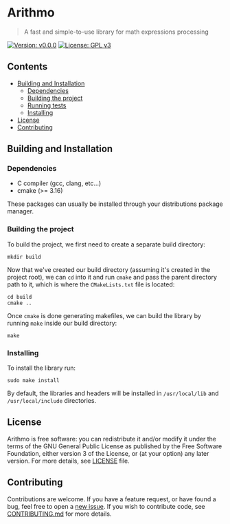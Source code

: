 # Arithmo
> A fast and simple-to-use library for math expressions processing

[![Version: v0.0.0](https://img.shields.io/badge/version-v0.0.0-red)](https://vstan02.github.io/arithmo)
[![License: GPL v3](https://img.shields.io/badge/license-GPL%20v3-blue.svg)](http://www.gnu.org/licenses/gpl-3.0)

## Contents
- [Building and Installation](#building-and-installation)
    - [Dependencies](#dependencies)
    - [Building the project](#building-the-project)
    - [Running tests](#running-tests)
    - [Installing](#installing)
- [License](#license)
- [Contributing](#contributing)

## Building and Installation

### Dependencies
- C compiler (gcc, clang, etc...)
- cmake (>= 3.16)

These packages can usually be installed through your distributions package manager.

### Building the project
To build the project, we first need to create a separate build directory:
```
mkdir build
```

Now that we've created our build directory (assuming it's created in the project root), we can `cd` into it and run `cmake` and pass the parent directory path to it, which is where the `CMakeLists.txt` file is located:
```
cd build
cmake ..
```

Once `cmake` is done generating makefiles, we can build the library by running `make` inside our build directory:
```
make
```

### Installing
To install the library run:
```
sudo make install
```
By default, the libraries and headers will be installed in `/usr/local/lib` and `/usr/local/include` directories.

## License
Arithmo is free software: you can redistribute it and/or modify it under the terms of the GNU General Public License as published by the Free Software Foundation, either version 3 of the License, or (at your option) any later version.
For more details, see [LICENSE](https://github.com/vstan02/arithmo/blob/master/LICENSE) file.

## Contributing
Contributions are welcome.
If you have a feature request, or have found a bug, feel free to open a [new issue](https://github.com/vstan02/arithmo/issues/new).
If you wish to contribute code, see [CONTRIBUTING.md](https://github.com/vstan02/arithmo/blob/master/CONTRIBUTING.md) for more details.
